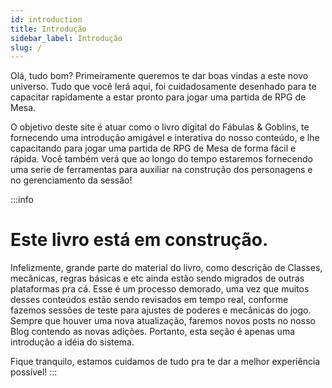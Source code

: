 ```yaml
---
id: introduction
title: Introdução
sidebar_label: Introdução
slug: /
---
```


Olá, tudo bom?
Primeiramente queremos te dar boas vindas a este novo universo. Tudo que você lerá aqui, foi cuidadosamente desenhado para te capacitar rapidamente a estar pronto para jogar uma partida de RPG de Mesa. 

O objetivo deste site é atuar como o livro digital do Fábulas & Goblins, te fornecendo uma introdução amigável e interativa do nosso conteúdo, e lhe capacitando para jogar uma partida de RPG de Mesa de forma fácil e rápida.
Você também verá que ao longo do tempo estaremos fornecendo uma serie de ferramentas para auxiliar na construção dos personagens e no gerenciamento da sessão!

:::info
# Este livro está em construção.

Infelizmente, grande parte do material do livro, como descrição de Classes, mecânicas, regras básicas e etc ainda estão sendo migrados de outras plataformas pra cá.
Esse é um processo demorado, uma vez que muitos desses conteúdos estão sendo revisados em tempo real, conforme fazemos sessões de teste para ajustes de poderes e mecânicas do jogo.
Sempre que houver uma nova atualização, faremos novos posts no nosso Blog contendo as novas adições.
Portanto, esta seção é apenas uma introdução a idéia do sistema.

Fique tranquilo, estamos cuidamos de tudo pra te dar a melhor experiência possível!
:::
